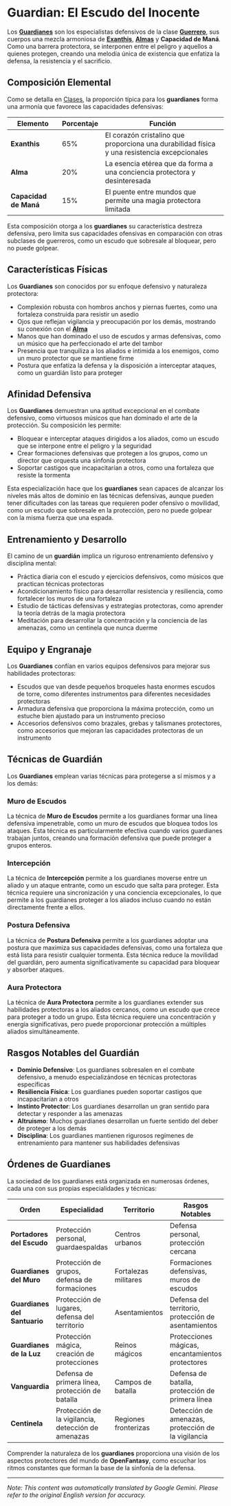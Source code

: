 # **Guardian**: El Escudo del Inocente

Los [**Guardianes**](/codex/Classes/Warrior/Guardian.md) son los especialistas defensivos de la clase [**Guerrero**](/codex/Classes/Warrior/Warrior.md), sus cuerpos una mezcla armoniosa de [**Exanthis**](/codex/Basic/Exanthis.md), [**Almas**](/codex/Basic/Soul.md) y **Capacidad de Maná**. Como una barrera protectora, se interponen entre el peligro y aquellos a quienes protegen, creando una melodía única de existencia que enfatiza la defensa, la resistencia y el sacrificio.

## Composición Elemental

Como se detalla en [Clases](/codex/Classes/Classes.md), la proporción típica para los **guardianes** forma una armonía que favorece las capacidades defensivas:

| Elemento | Porcentaje | Función |
|---------|------------|----------|
| **Exanthis** | 65% | El corazón cristalino que proporciona una durabilidad física y una resistencia excepcionales |
| **Alma** | 20% | La esencia etérea que da forma a una conciencia protectora y desinteresada |
| **Capacidad de Maná** | 15% | El puente entre mundos que permite una magia protectora limitada |

Esta composición otorga a los **guardianes** su característica destreza defensiva, pero limita sus capacidades ofensivas en comparación con otras subclases de guerreros, como un escudo que sobresale al bloquear, pero no puede golpear.

## Características Físicas

Los **Guardianes** son conocidos por su enfoque defensivo y naturaleza protectora:
- Complexión robusta con hombros anchos y piernas fuertes, como una fortaleza construida para resistir un asedio
- Ojos que reflejan vigilancia y preocupación por los demás, mostrando su conexión con el [**Alma**](/codex/Basic/Soul.md)
- Manos que han dominado el uso de escudos y armas defensivas, como un músico que ha perfeccionado el arte del tambor
- Presencia que tranquiliza a los aliados e intimida a los enemigos, como un muro protector que se mantiene firme
- Postura que enfatiza la defensa y la disposición a interceptar ataques, como un guardián listo para proteger

## Afinidad Defensiva

Los **Guardianes** demuestran una aptitud excepcional en el combate defensivo, como virtuosos músicos que han dominado el arte de la protección. Su composición les permite:
- Bloquear e interceptar ataques dirigidos a los aliados, como un escudo que se interpone entre el peligro y la seguridad
- Crear formaciones defensivas que protegen a los grupos, como un director que orquesta una sinfonía protectora
- Soportar castigos que incapacitarían a otros, como una fortaleza que resiste la tormenta

Esta especialización hace que los **guardianes** sean capaces de alcanzar los niveles más altos de dominio en las técnicas defensivas, aunque pueden tener dificultades con las tareas que requieren poder ofensivo o movilidad, como un escudo que sobresale en la protección, pero no puede golpear con la misma fuerza que una espada.

## Entrenamiento y Desarrollo

El camino de un **guardián** implica un riguroso entrenamiento defensivo y disciplina mental:
- Práctica diaria con el escudo y ejercicios defensivos, como músicos que practican técnicas protectoras
- Acondicionamiento físico para desarrollar resistencia y resiliencia, como fortalecer los muros de una fortaleza
- Estudio de tácticas defensivas y estrategias protectoras, como aprender la teoría detrás de la magia protectora
- Meditación para desarrollar la concentración y la conciencia de las amenazas, como un centinela que nunca duerme

## Equipo y Engranaje

Los **Guardianes** confían en varios equipos defensivos para mejorar sus habilidades protectoras:
- Escudos que van desde pequeños broqueles hasta enormes escudos de torre, como diferentes instrumentos para diferentes necesidades protectoras
- Armadura defensiva que proporciona la máxima protección, como un estuche bien ajustado para un instrumento precioso
- Accesorios defensivos como brazales, grebas y talismanes protectores, como accesorios que mejoran las capacidades protectoras de un instrumento

## Técnicas de Guardián

Los **Guardianes** emplean varias técnicas para protegerse a sí mismos y a los demás:

### Muro de Escudos

La técnica de **Muro de Escudos** permite a los guardianes formar una línea defensiva impenetrable, como un muro de escudos que bloquea todos los ataques. Esta técnica es particularmente efectiva cuando varios guardianes trabajan juntos, creando una formación defensiva que puede proteger a grupos enteros.

### Intercepción

La técnica de **Intercepción** permite a los guardianes moverse entre un aliado y un ataque entrante, como un escudo que salta para proteger. Esta técnica requiere una sincronización y una conciencia excepcionales, lo que permite a los guardianes proteger a los aliados incluso cuando no están directamente frente a ellos.

### Postura Defensiva

La técnica de **Postura Defensiva** permite a los guardianes adoptar una postura que maximiza sus capacidades defensivas, como una fortaleza que está lista para resistir cualquier tormenta. Esta técnica reduce la movilidad del guardián, pero aumenta significativamente su capacidad para bloquear y absorber ataques.

### Aura Protectora

La técnica de **Aura Protectora** permite a los guardianes extender sus habilidades protectoras a los aliados cercanos, como un escudo que crece para proteger a todo un grupo. Esta técnica requiere una concentración y energía significativas, pero puede proporcionar protección a múltiples aliados simultáneamente.

## Rasgos Notables del Guardián

- **Dominio Defensivo**: Los guardianes sobresalen en el combate defensivo, a menudo especializándose en técnicas protectoras específicas
- **Resiliencia Física**: Los guardianes pueden soportar castigos que incapacitarían a otros
- **Instinto Protector**: Los guardianes desarrollan un gran sentido para detectar y responder a las amenazas
- **Altruismo**: Muchos guardianes desarrollan un fuerte sentido del deber de proteger a los demás
- **Disciplina**: Los guardianes mantienen rigurosos regímenes de entrenamiento para mantener sus habilidades defensivas

## Órdenes de Guardianes

La sociedad de los guardianes está organizada en numerosas órdenes, cada una con sus propias especialidades y técnicas:

| Orden | Especialidad | Territorio | Rasgos Notables |
|---------|---------------|---------|-------------------|
| **Portadores del Escudo** | Protección personal, guardaespaldas | Centros urbanos | Defensa personal, protección cercana |
| **Guardianes del Muro** | Protección de grupos, defensa de formaciones | Fortalezas militares | Formaciones defensivas, muros de escudos |
| **Guardianes del Santuario** | Protección de lugares, defensa del territorio | Asentamientos | Defensa del territorio, protección de asentamientos |
| **Guardianes de la Luz** | Protección mágica, creación de protecciones | Reinos mágicos | Protecciones mágicas, encantamientos protectores |
| **Vanguardia** | Defensa de primera línea, protección de batalla | Campos de batalla | Defensa de batalla, protección de primera línea |
| **Centinela** | Protección de la vigilancia, detección de amenazas | Regiones fronterizas | Detección de amenazas, protección de la vigilancia |

Comprender la naturaleza de los **guardianes** proporciona una visión de los aspectos protectores del mundo de **OpenFantasy**, como escuchar los ritmos constantes que forman la base de la sinfonía de la defensa.


---
_Note: This content was automatically translated by Google Gemini. Please refer to the original English version for accuracy._